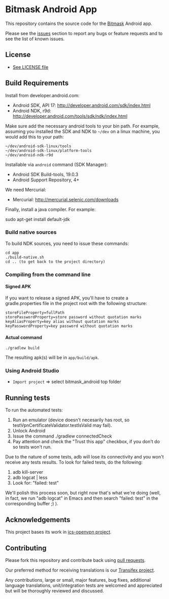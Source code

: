 # Bitmask Android App 

This repository contains the source code for the [Bitmask](https://bitmask.net/) Android app.

Please see the [issues](https://github.com/leapcode/bitmask_android/issues) section to
report any bugs or feature requests and to see the list of known issues.

## License

* [See LICENSE file](https://github.com/leapcode/bitmask_android/blob/master/LICENSE.txt)

## Build Requirements

Install from developer.android.com:

* Android SDK, API 17: http://developer.android.com/sdk/index.html
* Android NDK, r9d: http://developer.android.com/tools/sdk/ndk/index.html

Make sure add the necessary android tools to your bin path. For example, assuming you installed
the SDK and NDK to `~/dev` on a linux machine, you would add this to your path:

    ~/dev/android-sdk-linux/tools
    ~/dev/android-sdk-linux/platform-tools
    ~/dev/android-ndk-r9d

Installable via `android` command (SDK Manager):

* Android SDK Build-tools, 19.0.3
* Android Support Repository, 4+

We need Mercurial:
* Mercurial: http://mercurial.selenic.com/downloads

Finally, install a java compiler. For example:

   sudo apt-get install default-jdk

### Build native sources

To build NDK sources, you need to issue these commands:

    cd app
    ./build-native.sh
    cd .. (to get back to the project directory)

### Compiling from the command line
#### Signed APK

If you want to release a signed APK, you'll have to create a gradle.properties file in the project root with the following structure:
    
    storeFileProperty=fullPath
    storePasswordProperty=store password without quotation marks
    keyAliasProperty=key alias without quotation marks
    keyPasswordProperty=key password without quotation marks
    
#### Actual command
    ./gradlew build

The resulting apk(s) will be in `app/build/apk`.

### Using Android Studio

* `Import project` => select bitmask_android top folder

## Running tests

To run the automated tests:
   1. Run an emulator (device doesn't necesarily has root, so testVpnCertificateValidator.testIsValid may fail).
   2. Unlock Android
   3. Issue the command ./gradlew connectedCheck
   4. Pay attention and check the "Trust this app" checkbox, if you don't do so tests won't run.

Due to the nature of some tests, adb will lose its connectivity and you won't receive any tests results. To look for failed tests, do the following:
   1. adb kill-server
   2. adb logcat | less
   3. Look for: "failed: test"

We'll polish this process soon, but right now that's what we're doing (well, in fact, we run "adb logcat" in Emacs and then search "failed: test" in the corresponding buffer ;) ).

## Acknowledgements

This project bases its work in [ics-openvpn project](https://code.google.com/p/ics-openvpn/).

## Contributing

Please fork this repository and contribute back using
[pull requests](https://github.com/leapcode/leap_android/pulls).

Our preferred method for receiving translations is our [Transifex project](https://www.transifex.com/projects/p/bitmask-android).

Any contributions, large or small, major features, bug fixes, additional
language translations, unit/integration tests are welcomed and appreciated
but will be thoroughly reviewed and discussed.
